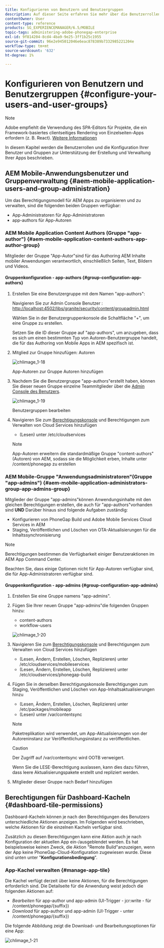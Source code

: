 ```yaml
---
title: Konfigurieren von Benutzern und Benutzergruppen
description: Auf dieser Seite erfahren Sie mehr über die Benutzerrollen und die Konfiguration Ihrer Benutzer und Gruppen zur Unterstützung der Erstellung und Verwaltung Ihrer mobilen Apps.
contentOwner: User
content-type: reference
products: SG_EXPERIENCEMANAGER/6.5/MOBILE
topic-tags: administering-adobe-phonegap-enterprise
exl-id: 9f814204-8cd4-4ba9-9e25-3ff1b25c1955
source-git-commit: 96e2e945012046e6eac878389b7332985221204e
workflow-type: tm+mt
source-wordcount: '632'
ht-degree: 1%

---
```


# Konfigurieren von Benutzern und Benutzergruppen {#configure-your-users-and-user-groups}

>[!NOTE]
>
>Adobe empfiehlt die Verwendung des SPA-Editors für Projekte, die ein Framework-basiertes clientseitiges Rendering von Einzelseiten-Apps erfordern (z. B. React). [Weitere Informationen](/help/sites-developing/spa-overview.md)

In diesem Kapitel werden die Benutzerrollen und die Konfiguration Ihrer Benutzer und Gruppen zur Unterstützung der Erstellung und Verwaltung Ihrer Apps beschrieben.

## AEM Mobile-Anwendungsbenutzer und Gruppenverwaltung {#aem-mobile-application-users-and-group-administration}

Um das Berechtigungsmodell für AEM Apps zu organisieren und zu verwalten, sind die folgenden beiden Gruppen verfügbar:

* App-Administratoren für App-Administratoren
* app-authors für App-Autoren

### AEM Mobile Application Content Authors (Gruppe &quot;app-author&quot;) {#aem-mobile-application-content-authors-app-author-group}

Mitglieder der Gruppe &quot;App-Autor&quot;sind für das Authoring AEM Inhalte mobiler Anwendungen verantwortlich, einschließlich Seiten, Text, Bildern und Videos.

#### Gruppenkonfiguration - app-authors {#group-configuration-app-authors}

1. Erstellen Sie eine Benutzergruppe mit dem Namen &quot;app-authors&quot;:

   Navigieren Sie zur Admin Console Benutzer : [http://localhost:4502/libs/granite/security/content/groupadmin.html](http://localhost:4502/libs/granite/security/content/groupadmin.html)

   Wählen Sie in der Benutzergruppenkonsole die Schaltfläche &quot;+&quot;, um eine Gruppe zu erstellen.

   Setzen Sie die ID dieser Gruppe auf &quot;app-authors&quot;, um anzugeben, dass es sich um einen bestimmten Typ von Autoren-Benutzergruppe handelt, die für das Authoring von Mobile Apps in AEM spezifisch ist.

1. Mitglied zur Gruppe hinzufügen: Autoren

   ![chlimage_1-18](assets/chlimage_1-18.png)

   App-Autoren zur Gruppe Autoren hinzufügen

1. Nachdem Sie die Benutzergruppe &quot;app-authors&quot;erstellt haben, können Sie dieser neuen Gruppe einzelne Teammitglieder über die [Admin Console des Benutzers](http://localhost:4502/libs/granite/security/content/useradmin.md).

   ![chlimage_1-19](assets/chlimage_1-19.png)

   Benutzergruppen bearbeiten

1. Navigieren Sie zum [Berechtigungskonsole](http://localhost:4502/useradmin) und Berechtigungen zum Verwalten von Cloud Services hinzufügen

   * (Lesen) unter /etc/cloudservices

   >[!NOTE]
   >
   >App-Autoren erweitern die standardmäßige Gruppe &quot;content-authors&quot;(Autoren) von AEM, sodass sie die Möglichkeit erben, Inhalte unter /content/phonegap zu erstellen

### AEM Mobile-Gruppe &quot;Anwendungsadministratoren&quot;(Gruppe &quot;app-admins&quot;) {#aem-mobile-application-administrators-group-app-admins-group}

Mitglieder der Gruppe &quot;app-admins&quot;können Anwendungsinhalte mit den gleichen Berechtigungen erstellen, die auch für &quot;app-authors&quot;vorhanden sind **UND** Darüber hinaus sind folgende Aufgaben zuständig:

* Konfigurieren von PhoneGap Build und Adobe Mobile Services Cloud Services in AEM
* Staging, Veröffentlichen und Löschen von OTA-Aktualisierungen für die Inhaltssynchronisierung

>[!NOTE]
>
>Berechtigungen bestimmen die Verfügbarkeit einiger Benutzeraktionen im AEM App Command Center.
>
>Beachten Sie, dass einige Optionen nicht für App-Autoren verfügbar sind, die für App-Administratoren verfügbar sind.

#### Gruppenkonfiguration - app-admins {#group-configuration-app-admins}

1. Erstellen Sie eine Gruppe namens &quot;app-admins&quot;.
1. Fügen Sie Ihrer neuen Gruppe &quot;app-admins&quot;die folgenden Gruppen hinzu:

   * content-authors
   * workflow-users

   ![chlimage_1-20](assets/chlimage_1-20.png)

1. Navigieren Sie zum [Berechtigungskonsole](http://localhost:4502/useradmin) und Berechtigungen zum Verwalten von Cloud Services hinzufügen

   * (Lesen, Ändern, Erstellen, Löschen, Replizieren) unter /etc/cloudservices/mobileservices
   * (Lesen, Ändern, Erstellen, Löschen, Replizieren) unter /etc/cloudservices/phonegap-build

1. Fügen Sie in derselben Berechtigungskonsole Berechtigungen zum Staging, Veröffentlichen und Löschen von App-Inhaltsaktualisierungen hinzu

   * (Lesen, Ändern, Erstellen, Löschen, Replizieren) unter /etc/packages/mobileapp
   * (Lesen) unter /var/contentsync

   >[!NOTE]
   >
   >Paketreplikation wird verwendet, um App-Aktualisierungen von der Autoreninstanz zur Veröffentlichungsinstanz zu veröffentlichen.

   >[!CAUTION]
   >
   >Der Zugriff auf /var/contentsync wird OOTB verweigert.
   >
   >Wenn Sie die LESE-Berechtigung auslassen, kann dies dazu führen, dass leere Aktualisierungspakete erstellt und repliziert werden.

1. Mitglieder dieser Gruppe nach Bedarf hinzufügen

## Berechtigungen für Dashboard-Kacheln {#dashboard-tile-permissions}

Dashboard-Kacheln können je nach den Berechtigungen des Benutzers unterschiedliche Aktionen anzeigen. Im Folgenden wird beschrieben, welche Aktionen für die einzelnen Kacheln verfügbar sind.

Zusätzlich zu diesen Berechtigungen kann eine Aktion auch je nach Konfiguration der aktuellen App ein-/ausgeblendet werden. Es hat beispielsweise keinen Zweck, die Aktion &quot;Remote Build&quot;anzuzeigen, wenn der App keine PhoneGap-Cloud-Konfiguration zugewiesen wurde. Diese sind unten unter &quot;**Konfigurationsbedingung**&quot;.

### App-Kachel verwalten {#manage-app-tile}

Die Kachel verfügt derzeit über keine Aktionen, für die Berechtigungen erforderlich sind. Die Detailseite für die Anwendung weist jedoch die folgenden Aktionen auf:

* *Bearbeiten* für app-author und app-admin (UI-Trigger - jcr:write - für /content/phonegap/{suffix})
* *Download* für app-author und app-admin (UI-Trigger - unter /content/phonegap/{suffix})

Die folgende Abbildung zeigt die Download- und Bearbeitungsoptionen für eine App:

![chlimage_1-21](assets/chlimage_1-21.png)
